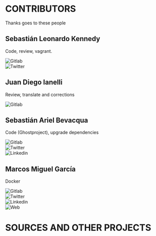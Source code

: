 # CONTRIBUTORS

Thanks goes to these people

## Sebastián Leonardo Kennedy
Code, review, vagrant.
<div><img alt="Gitlab" src="https://img.shields.io/badge/Gitlab-@skennedy-red.svg?style=social&logo=gitlab"></div>
<div><img alt="Twitter" src="https://img.shields.io/badge/Twitter-@emips_sk-red.svg?style=social&logo=twitter"></div>

## Juan Diego Ianelli
Review, translate and corrections
<div><img alt="Gitlab" src="https://img.shields.io/badge/Gitlab-@jiannelli-red.svg?style=social&logo=gitlab"></div>

## Sebastián Ariel Bevacqua
Code (Ghostproject), upgrade dependencies
<div><img alt="Gitlab" src="https://img.shields.io/badge/Gitlab-@sebabeva-red.svg?style=social&logo=gitlab"></div>
<div><img alt="Twitter" src="https://img.shields.io/badge/Twitter-@sebabeva-red.svg?style=social&logo=twitter"></div>
<div><img alt="Linkedin" src="https://img.shields.io/badge/Linkedin-@sebabeva-red.svg?style=social&logo=linkedin"></div>

## Marcos Miguel García
Docker
<div><img alt="Gitlab" src="https://img.shields.io/badge/Gitlab-@marcositu-red.svg?style=social&logo=gitlab"></div>
<div><img alt="Twitter" src="https://img.shields.io/badge/Twitter-@artsweb-red.svg?style=social&logo=twitter"></div>
<div><img alt="Linkedin" src="https://img.shields.io/badge/Linkedin-@marcosmiguelgarcia-red.svg?style=social&logo=linkedin"></div>
<div><img alt="Web" src="https://img.shields.io/badge/web-https%3A%2F%2Fwww.artssec.com-informational.svg"></div>

# SOURCES AND OTHER PROJECTS
